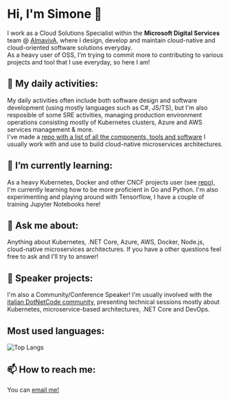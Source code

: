 # Hi, I'm Simone 👋
I work as a Cloud Solutions Specialist within the **Microsoft Digital Services** team @ [AlmavivA](https://github.com/AlmavivA), where I design, develop and maintain cloud-native and cloud-oriented software solutions everyday. <br/>
As a heavy user of OSS, I'm trying to commit more to contributing to various projects and tool that I use everyday, so here I am! <br/>

## 🏢 My daily activities:
My daily activities often include both software design and software development (using mostly languages such as C#, JS/TS), but I'm also resposible of some SRE activities, managing production environment operations consisting mostly of Kubernetes clusters, Azure and AWS services management & more. <br/>
I've made a [repo with a list of all the components, tools and software](https://github.com/nataz77/awesome-k8s) I usually work with and use to build cloud-native microservices architectures.

## 🌱 I’m currently learning:
As a heavy Kubernetes, Docker and other CNCF projects user (see [repo](https://github.com/nataz77/awesome-k8s)), I'm currently learning how to be more proficient in Go and Python.
I'm also experimenting and playing around with Tensorflow, I have a couple of training Jupyter Notebooks here!

## 💬 Ask me about:
Anything about Kubernetes, .NET Core, Azure, AWS, Docker, Node.js, cloud-native microservices architectures. If you have a other questions feel free to ask and I'll try to answer!

## 🌆 Speaker projects:
I'm also a Community/Conference Speaker! I'm usually involved with the [italian DotNetCode community](https://www.linkedin.com/company/dotnetcode/about/), presenting technical sessions mostly about Kubernetes, microservice-based architectures, .NET Core and DevOps.

## Most used languages:
![Top Langs](https://github-readme-stats.vercel.app/api/top-langs/?username=nataz77&layout=compact)

## 📫 How to reach me:
You can [email me!](mailto://natalinis@outlook.com)
